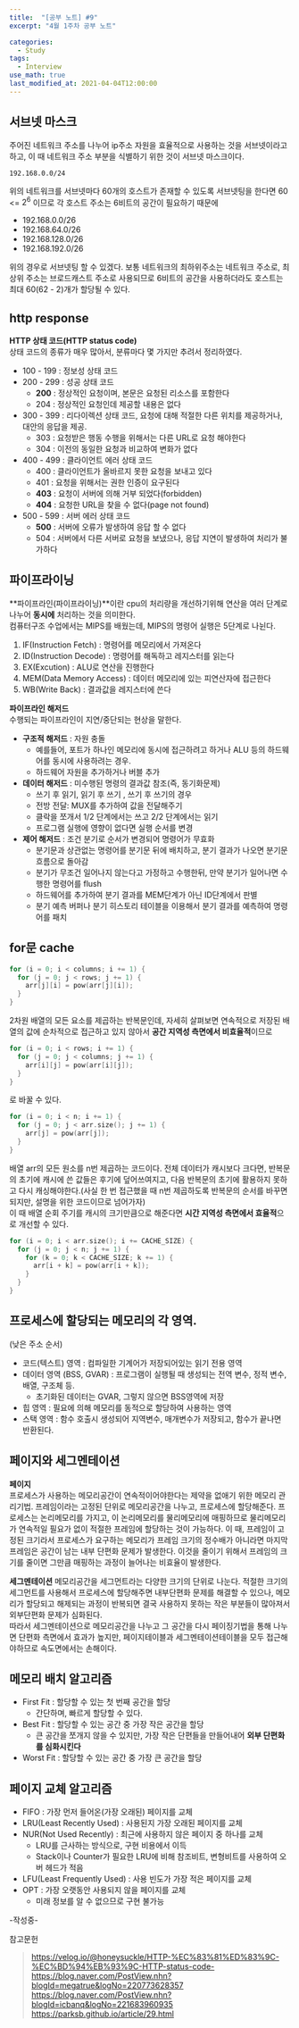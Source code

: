 ```yaml
---
title:  "[공부 노트] #9"
excerpt: "4월 1주차 공부 노트"

categories:
  - Study
tags:
  - Interview
use_math: true
last_modified_at: 2021-04-04T12:00:00
---
```


## 서브넷 마스크
주어진 네트워크 주소를 나누어 ip주소 자원을 효율적으로 사용하는 것을 서브넷이라고 하고, 이 때 네트워크 주소 부분을 식별하기 위한 것이 서브넷 마스크이다.
```
192.168.0.0/24
```
위의 네트워크를 서브넷마다 60개의 호스트가 존재할 수 있도록 서브넷팅을 한다면 60 <= $2^6$ 이므로 각 호스트 주소는 6비트의 공간이 필요하기 때문에  

- 192.168.0.0/26
- 192.168.64.0/26
- 192.168.128.0/26
- 192.168.192.0/26

위의 경우로 서브넷팅 할 수 있겠다. 보통 네트워크의 최하위주소는 네트워크 주소로, 최상위 주소는 브로드캐스트 주소로 사용되므로 6비트의 공간을 사용하더라도 호스트는 최대 60(62 - 2)개가 할당될 수 있다.  

## http response
**HTTP 상태 코드(HTTP status code)**  
상태 코드의 종류가 매우 많아서, 분류마다 몇 가지만 추려서 정리하였다.

- 100 - 199 : 정보성 상태 코드
- 200 - 299 : 성공 상태 코드
  - **200** : 정상적인 요청이며, 본문은 요청된 리소스를 포함한다
  - 204 : 정상적인 요청인데 제공할 내용은 없다
- 300 - 399 : 리다이렉션 상태 코드, 요청에 대해 적절한 다른 위치를 제공하거나, 대안의 응답을 제공.
  - 303 : 요청받은 행동 수행을 위해서는 다른 URL로 요청 해야한다
  - 304 : 이전의 동일한 요청과 비교하여 변화가 없다
- 400 - 499 : 클라이언트 에러 상태 코드
  - 400 : 클라이언트가 올바르지 못한 요청을 보내고 있다
  - 401 : 요청을 위해서는 권한 인증이 요구된다
  - **403** : 요청이 서버에 의해 거부 되었다(forbidden)
  - **404** : 요청한 URL을 찾을 수 없다(page not found)
- 500 - 599 : 서버 에러 상태 코드
  - **500** : 서버에 오류가 발생하여 응답 할 수 없다
  - 504 : 서버에서 다른 서버로 요청을 보냈으나, 응답 지연이 발생하여 처리가 불가하다

## 파이프라이닝
**파이프라인(파이프라이닝)**이란 cpu의 처리량을 개선하기위해 연산을 여러 단계로 나누어 **동시에** 처리하는 것을 의미한다.  
컴퓨터구조 수업에서는 MIPS를 배웠는데, MIPS의 명령어 실행은 5단계로 나뉜다.

1. IF(Instruction Fetch) : 명령어를 메모리에서 가져온다
2. ID(Instruction Decode) : 명령어를 해독하고 레지스터를 읽는다
3. EX(Excution) : ALU로 연산을 진행한다
4. MEM(Data Memory Access) : 데이터 메모리에 있는 피연산자에 접근한다
5. WB(Write Back) : 결과값을 레지스터에 쓴다
  
  

**파이프라인 해저드**  
수행되는 파이프라인이 지연/중단되는 현상을 말한다.

- **구조적 해저드** : 자원 충돌
  - 예를들어, 포트가 하나인 메모리에 동시에 접근하려고 하거나 ALU 등의 하드웨어를 동시에 사용하려는 경우.
  - 하드웨어 자원을 추가하거나 버블 추가
- **데이터 해저드** : 미수행된 명령의 결과값 참조(즉, 동기화문제)
  - 쓰기 후 읽기, 읽기 후 쓰기 , 쓰기 후 쓰기의 경우
  - 전방 전달: MUX를 추가하여 값을 전달해주기
  - 클락을 쪼개서 1/2 단계에서는 쓰고 2/2 단계에서는 읽기
  - 프로그램 실행에 영향이 없다면 실행 순서를 변경
- **제어 해저드** : 조건 분기로 순서가 변경되어 명령어가 무효화
  - 분기문과 상관없는 명령어를 분기문 뒤에 배치하고, 분기 결과가 나오면 분기문 흐름으로 돌아감
  - 분기가 무조건 일어나지 않는다고 가정하고 수행한뒤, 만약 분기가 일어나면 수행한 명령어를 flush
  - 하드웨어를 추가하여 분기 결과를 MEM단계가 아닌 ID단계에서 판별
  - 분기 예측 버퍼나 분기 히스토리 테이블을 이용해서 분기 결과를 예측하여 명령어를 패치


## for문 cache
```c++
for (i = 0; i < columns; i += 1) {
  for (j = 0; j < rows; j += 1) {
    arr[j][i] = pow(arr[j][i]);
  }
}
```
2차원 배열의 모든 요소를 제곱하는 반복문인데, 자세히 살펴보면 연속적으로 저장된 배열의 값에 순차적으로 접근하고 있지 않아서 **공간 지역성 측면에서 비효율적**이므로
```c++
for (i = 0; i < rows; i += 1) {
  for (j = 0; j < columns; j += 1) {
    arr[i][j] = pow(arr[i][j]);
  }
}
```
로 바꿀 수 있다.  
  
```c++
for (i = 0; i < n; i += 1) {
  for (j = 0; j < arr.size(); j += 1) {
    arr[j] = pow(arr[j]);
  }
}
```
배열 arr의 모든 원소를 n번 제곱하는 코드이다. 전체 데이터가 캐시보다 크다면, 반복문의 초기에 캐시에 쓴 값들은 후기에 덮어쓰여지고, 다음 반복문의 초기에 활용하지 못하고 다시 캐싱해야한다.(사실 한 번 접근했을 때 n번 제곱하도록 반복문의 순서를 바꾸면 되지만, 설명을 위한 코드이므로 넘어가자)  
이 때 배열 순회 주기를 캐시의 크기만큼으로 해준다면 **시간 지역성 측면에서 효율적**으로 개선할 수 있다.

```c++
for (i = 0; i < arr.size(); i += CACHE_SIZE) {
  for (j = 0; j < n; j += 1) {
    for (k = 0; k < CACHE_SIZE; k += 1) {
      arr[i + k] = pow(arr[i + k]);
    }
  }
}
```

## 프로세스에 할당되는 메모리의 각 영역.
(낮은 주소 순서)

- 코드(텍스트) 영역 : 컴파일한 기계어가 저장되어있는 읽기 전용 영역
- 데이터 영역 (BSS, GVAR) : 프로그램이 실행될 때 생성되는 전역 변수, 정적 변수, 배열, 구조체 등.
  - 초기화된 데이터는 GVAR, 그렇지 않으면 BSS영역에 저장
- 힙 영역 : 필요에 의해 메모리를 동적으로 할당하여 사용하는 영역
- 스택 영역 : 함수 호출시 생성되어 지역변수, 매개변수가 저장되고, 함수가 끝나면 반환된다.

## 페이지와 세그멘테이션
**페이지**  
프로세스가 사용하는 메모리공간이 연속적이어야한다는 제약을 없애기 위한 메모리 관리기법. 프레임이라는 고정된 단위로 메모리공간을 나누고, 프로세스에 할당해준다. 프로세스는 논리메모리를 가지고, 이 논리메모리를 물리메모리에 매핑하므로 물리메모리가 연속적일 필요가 없이 적절한 프레임에 할당하는 것이 가능하다. 이 때, 프레임이 고정된 크기라서 프로세스가 요구하는 메모리가 프레임 크기의 정수배가 아니라면 마지막 프레임은 공간이 남는 내부 단편화 문제가 발생한다. 이것을 줄이기 위해서 프레임의 크기를 줄이면 그만큼 매핑하는 과정이 늘어나는 비효율이 발생한다.
  
**세그멘테이션** 
메모리공간을 세그먼트라는 다양한 크기의 단위로 나눈다. 적절한 크기의 세그먼트를 사용해서 프로세스에 할당해주면 내부단편화 문제를 해결할 수 있으나, 메모리가 할당되고 해제되는 과정이 반복되면 결국 사용하지 못하는 작은 부분들이 많아져서 외부단편화 문제가 심화된다.  
따라서 세그멘테이션으로 메모리공간을 나누고 그 공간을 다시 페이징기법을 통해 나누면 단편화 측면에서 효과가 높지만, 페이지테이블과 세그멘테이션테이블을 모두 접근해야하므로 속도면에서는 손해이다.

## 메모리 배치 알고리즘
- First Fit : 할당할 수 있는 첫 번째 공간을 할당
  - 간단하며, 빠르게 할당할 수 있다.
- Best Fit : 할당할 수 있는 공간 중 가장 작은 공간을 할당
  - 큰 공간을 쪼개지 않을 수 있지만, 가장 작은 단편들을 만들어내어 **외부 단편화를 심화시킨다**
- Worst Fit : 할당할 수 있는 공간 중 가장 큰 공간을 할당

## 페이지 교체 알고리즘

- FIFO : 가장 먼저 들어온(가장 오래된) 페이지를 교체
- LRU(Least Recently Used) : 사용된지 가장 오래된 페이지를 교체
- NUR(Not Used Recently) : 최근에 사용하지 않은 페이지 중 하나를 교체
  - LRU를 근사하는 방식으로, 구현 비용에서 이득
  - Stack이나 Counter가 필요한 LRU에 비해 참조비트, 변형비트를 사용하여 오버 헤드가 적음
- LFU(Least Frequently Used) : 사용 빈도가 가장 적은 페이지를 교체
- OPT : 가장 오랫동안 사용되지 않을 페이지를 교체
  - 미래 정보를 알 수 없으므로 구현 불가능

-작성중-  
  
   

참고문헌
> https://velog.io/@honeysuckle/HTTP-%EC%83%81%ED%83%9C-%EC%BD%94%EB%93%9C-HTTP-status-code-  
https://blog.naver.com/PostView.nhn?blogId=megatrue&logNo=220773628357  
https://blog.naver.com/PostView.nhn?blogId=icbanq&logNo=221683960935  
https://parksb.github.io/article/29.html  
